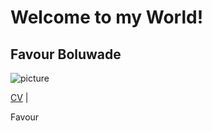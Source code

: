 
# Welcome to my World!
## Favour Boluwade

![picture](https://media.licdn.com/dms/image/v2/D4D22AQGHdilCVhv7XA/feedshare-shrink_1280/feedshare-shrink_1280/0/1693434855948?e=1728518400&v=beta&t=rExLAXXOjr0OrV3O8fGjy0XCSmJXmKagbsO2ioeUWUE)

[CV](index.md)
| 

Favour
